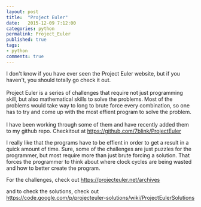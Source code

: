 ```yaml
---
layout: post
title:  "Project Euler"
date:   2015-12-09 7:12:00
categories: python
permalink: Project_Euler
published: true
tags:
- python
comments: true
---
```


I don't know if you have ever seen the Project Euler website, but if you haven't, you should totally go check it out.<br /><br>
Project Euler is a series of challenges that require not just programming skill, but also mathematical skills to solve the problems. Most of the problems would take way to long to brute force every combination, so one has to try and come up with the most effient program to solve the problem.<br><br>
I have been working through some of them and have recently added them to my github repo.  Checkitout at https://github.com/7blink/ProjectEuler

I really like that the programs have to be effient in order to get a result in a quick amount of time.  Sure, some of the challenges are just puzzles for the programmer, but most require more than just brute forcing a solution.  That forces the programmer to think about where clock cycles are being wasted and how to better create the program.  

For the challenges, check out https://projecteuler.net/archives

and to check the solutions, check out https://code.google.com/p/projecteuler-solutions/wiki/ProjectEulerSolutions
